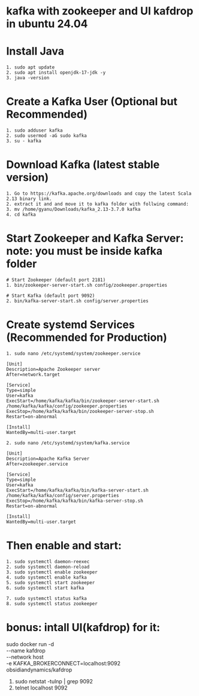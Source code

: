 # kafka with zookeeper and UI kafdrop in ubuntu 24.04

# Install Java
	1. sudo apt update
	2. sudo apt install openjdk-17-jdk -y
	3. java -version

# Create a Kafka User (Optional but Recommended)
	1. sudo adduser kafka
	2. sudo usermod -aG sudo kafka
	3. su - kafka

# Download Kafka (latest stable version)
	1. Go to https://kafka.apache.org/downloads and copy the latest Scala 2.13 binary link.
	2. extract it and and move it to kafka folder with follwing command:
	3. mv /home/gyanu/Downloads/kafka_2.13-3.7.0 kafka
	4. cd kafka


# Start Zookeeper and Kafka Server: note: you must be inside kafka folder
	# Start Zookeeper (default port 2181)
	1. bin/zookeeper-server-start.sh config/zookeeper.properties

	# Start Kafka (default port 9092)
	2. bin/kafka-server-start.sh config/server.properties

# Create systemd Services (Recommended for Production)

	1. sudo nano /etc/systemd/system/zookeeper.service

	[Unit]
	Description=Apache Zookeeper server
	After=network.target

	[Service]
	Type=simple
	User=kafka
	ExecStart=/home/kafka/kafka/bin/zookeeper-server-start.sh /home/kafka/kafka/config/zookeeper.properties
	ExecStop=/home/kafka/kafka/bin/zookeeper-server-stop.sh
	Restart=on-abnormal

	[Install]
	WantedBy=multi-user.target
	
	2. sudo nano /etc/systemd/system/kafka.service
	
	[Unit]
	Description=Apache Kafka Server
	After=zookeeper.service

	[Service]
	Type=simple
	User=kafka
	ExecStart=/home/kafka/kafka/bin/kafka-server-start.sh /home/kafka/kafka/config/server.properties
	ExecStop=/home/kafka/kafka/bin/kafka-server-stop.sh
	Restart=on-abnormal

	[Install]
	WantedBy=multi-user.target


# Then enable and start:

	1. sudo systemctl daemon-reexec
	2. sudo systemctl daemon-reload
	3. sudo systemctl enable zookeeper
	4. sudo systemctl enable kafka
	5. sudo systemctl start zookeeper
	6. sudo systemctl start kafka

	7. sudo systemctl status kafka
	8. sudo systemctl status zookeeper



# bonus: intall UI(kafdrop) for it: 

sudo docker run -d \
  --name kafdrop \
  --network host \
  -e KAFKA_BROKERCONNECT=localhost:9092 \
  obsidiandynamics/kafdrop
  
  
  
1. sudo netstat -tulnp | grep 9092
2. telnet localhost 9092
